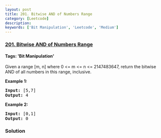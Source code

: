 ```yaml
---
layout: post
title: 201. Bitwise AND of Numbers Range
category: [Leetcode]
description: 
keywords: ['Bit Manipulation', 'Leetcode', 'Medium']
---
```

### [201. Bitwise AND of Numbers Range](https://leetcode.com/problems/bitwise-and-of-numbers-range)

#### Tags: 'Bit Manipulation'

<div class="content__u3I1 question-content__JfgR"><div><p>Given a range [m, n] where 0 &lt;= m &lt;= n &lt;= 2147483647, return the bitwise AND of all numbers in this range, inclusive.</p>
<p><strong>Example 1:</strong></p>
<pre><strong>Input:</strong> [5,7]
<strong>Output:</strong> 4
</pre>
<p><strong>Example 2:</strong></p>
<pre><strong>Input:</strong> [0,1]
<strong>Output:</strong> 0</pre></div></div>

### Solution
